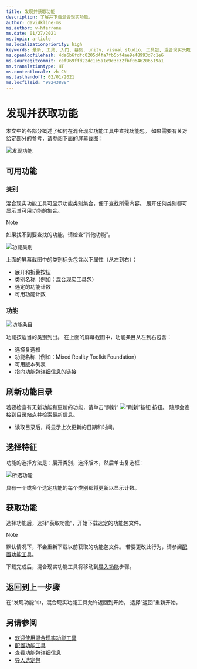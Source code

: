 ```yaml
---
title: 发现并获取功能
description: 了解并下载混合现实功能。
author: davidkline-ms
ms.author: v-hferrone
ms.date: 01/27/2021
ms.topic: article
ms.localizationpriority: high
keywords: 最新, 工具, 入门, 基础, unity, visual studio, 工具包, 混合现实头戴显示设备, windows 混合现实头戴显示设备, 虚拟现实头戴显示设备, 安装, Windows, HoloLens, 仿真器, unreal, openxr
ms.openlocfilehash: 4da6b6fdfc0205d4fa7fb5bf4ae9e48993d7c1e6
ms.sourcegitcommit: cef969ffd22dc1e5a1e9c3c32fbf0646206519a1
ms.translationtype: HT
ms.contentlocale: zh-CN
ms.lasthandoff: 02/01/2021
ms.locfileid: "99243888"
---
```

# <a name="discovering-and-acquiring-features"></a>发现并获取功能

本文中的各部分概述了如何在混合现实功能工具中查找功能包。 如果需要有关对给定部分的参考，请参阅下面的屏幕截图：

![发现功能](images/FeatureToolDiscovery.png)

## <a name="available-features"></a>可用功能

### <a name="category"></a>类别

混合现实功能工具可显示功能类别集合，便于查找所需内容。 展开任何类别都可显示其可用功能的集合。

> [!NOTE]
> 如果找不到要查找的功能，请检查“其他功能”。

![功能类别](images/FeatureCategory.png)

上面的屏幕截图中的类别标头包含以下属性（从左到右）：

- 展开和折叠按钮
- 类别名称（例如：混合现实工具包）
- 选定的功能计数
- 可用功能计数

### <a name="feature"></a>功能

![功能条目](images/FeatureEntry.png)

功能按适当的类别列出。 在上面的屏幕截图中，功能条目从左到右包含：

- 选择复选框
- 功能名称（例如：Mixed Reality Toolkit Foundation）
- 可用版本列表
- 指向[功能包详细信息](viewing-package-details.md)的链接

## <a name="refresh-the-feature-catalog"></a>刷新功能目录

若要检查有无新功能和更新的功能，请单击“刷新” ![“刷新”按钮](images/RefreshButton.png) 按钮。 随即会连接到目录站点并检索最新信息。
* 读取目录后，将显示上次更新的日期和时间。

## <a name="select-features"></a>选择特征

功能的选择方法是：展开类别，选择版本，然后单击复选框：

![所选功能](images/SelectedFeatures.png)

具有一个或多个选定功能的每个类别都将更新以显示计数。

## <a name="acquiring-features"></a>获取功能

选择功能后，选择“获取功能”，开始下载选定的功能包文件。

> [!NOTE]
> 默认情况下，不会重新下载以前获取的功能包文件。 若要更改此行为，请参阅[配置功能工具](configuring-feature-tool.md)。

下载完成后，混合现实功能工具将移动到[导入功能](importing-features.md)步骤。

## <a name="going-back-to-the-previous-step"></a>返回到上一步骤

在“发现功能”中，混合现实功能工具允许返回到开始。 选择“返回”重新开始。

## <a name="see-also"></a>另请参阅

- [欢迎使用混合现实功能工具](welcome-to-mr-feature-tool.md)
- [配置功能工具](configuring-feature-tool.md)
- [查看功能包详细信息](viewing-package-details.md)
- [导入选定包](importing-features.md)
